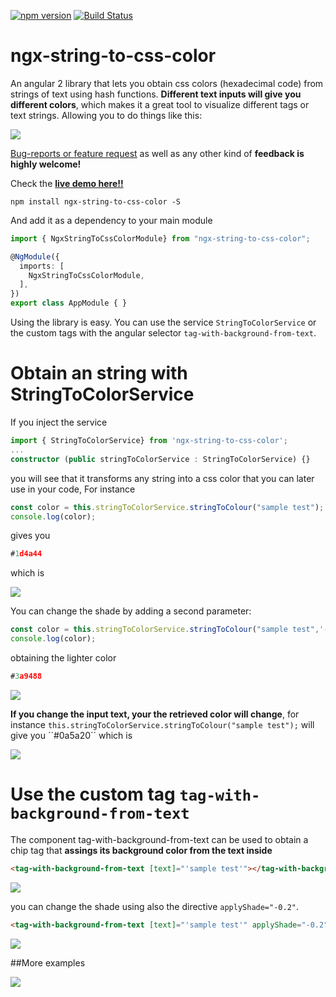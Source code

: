 [![npm version](https://badge.fury.io/js/ngx-string-to-css-color.svg)](https://badge.fury.io/js/ngx-string-to-css-color)
[![Build Status](https://travis-ci.org/HugoJBello/ngx-string-to-css-color-lib.svg)](https://travis-ci.org/https://github.com/HugoJBello/ngx-string-to-css-color-lib?branch=master)

ngx-string-to-css-color
===========

An angular 2 library that lets you obtain css colors (hexadecimal code) from strings of text using hash functions. **Different text inputs will give you different colors**, which makes it a great tool to visualize different tags or text strings. Allowing you to do things like this:

![](https://raw.githubusercontent.com/HugoJBello/ngx-string-to-css-color-lib/master/screenshots/sample.PNG)

[Bug-reports or feature request](https://github.com/HugoJBello/ngx-string-to-css-color-lib/issues) as well as any other kind of **feedback is highly welcome!**

Check the [**live demo here!!**](https://ngx-string-to-css-color.firebaseapp.com/)


```
npm install ngx-string-to-css-color -S
```

And add it as a dependency to your main module

```typescript
import { NgxStringToCssColorModule} from "ngx-string-to-css-color";

@NgModule({
  imports: [
    NgxStringToCssColorModule,
  ],
})
export class AppModule { }

```


Using the library is easy. You can use the service ``StringToColorService`` or the custom tags with the angular selector ``tag-with-background-from-text``.

# Obtain an string with StringToColorService

If you inject the service

```typescript
import { StringToColorService} from 'ngx-string-to-css-color';
...
constructor (public stringToColorService : StringToColorService) {}

```

you will see that it transforms any string into a css color that you can later use in your code, For instance

```typescript
const color = this.stringToColorService.stringToColour("sample test");
console.log(color);
```
gives you 

```typescript
#1d4a44
```

which is 

![](https://raw.githubusercontent.com/HugoJBello/ngx-string-to-css-color-lib/master/screenshots/sample_test_default.PNG)

You can change the shade by adding a second parameter:

```typescript
const color = this.stringToColorService.stringToColour("sample test",'-0.2');
console.log(color);
```

obtaining the lighter color

```typescript
#3a9488
```
![](https://raw.githubusercontent.com/HugoJBello/ngx-string-to-css-color-lib/master/screenshots/sample_test_shade_-0.2.PNG)

**If you change the input text, your the retrieved color will change**, for instance ``this.stringToColorService.stringToColour("sample test");`` will give you ´´#0a5a20´´ which is 

![](https://raw.githubusercontent.com/HugoJBello/ngx-string-to-css-color-lib/master/screenshots/sample_test22_default.PNG)

# Use the custom tag ``tag-with-background-from-text``
The component tag-with-background-from-text can be used to obtain a chip tag that **assings its background color from the text inside**
```html
<tag-with-background-from-text [text]="'sample test'"></tag-with-background-from-text>
```
![](https://raw.githubusercontent.com/HugoJBello/ngx-string-to-css-color-lib/master/screenshots/sample_test_tag_default.PNG)

you can change the shade using also the directive ``applyShade="-0.2"``.

```html
<tag-with-background-from-text [text]="'sample test'" applyShade="-0.2"></tag-with-background-from-text>```
```
![](https://raw.githubusercontent.com/HugoJBello/ngx-string-to-css-color-lib/master/screenshots/sample_test_tag_shade_-0.2.PNG)

##More examples

![](https://raw.githubusercontent.com/HugoJBello/ngx-string-to-css-color-lib/master/screenshots/examples.PNG)

